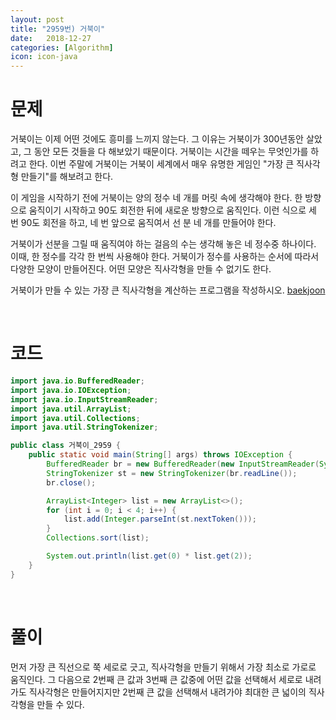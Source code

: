 ```yaml
---
layout: post
title: "2959번) 거북이"
date:   2018-12-27
categories: [Algorithm]
icon: icon-java
---
```


# 문제
거북이는 이제 어떤 것에도 흥미를 느끼지 않는다. 그 이유는 거북이가 300년동안 살았고, 그 동안 모든 것들을 다 해보았기 때문이다. 거북이는 시간을 떼우는 무엇인가를 하려고 한다. 이번 주말에 거북이는 거북이 세계에서 매우 유명한 게임인 "가장 큰 직사각형 만들기"를 해보려고 한다.

이 게임을 시작하기 전에 거북이는 양의 정수 네 개를 머릿 속에 생각해야 한다. 한 방향으로 움직이기 시작하고 90도 회전한 뒤에 새로운 방향으로 움직인다. 이런 식으로 세 번 90도 회전을 하고, 네 번 앞으로 움직여서 선 분 네 개를 만들어야 한다.

거북이가 선분을 그릴 때 움직여야 하는 걸음의 수는 생각해 놓은 네 정수중 하나이다. 이때, 한 정수를 각각 한 번씩 사용해야 한다. 거북이가 정수를 사용하는 순서에 따라서 다양한 모양이 만들어진다. 어떤 모양은 직사각형을 만들 수 없기도 한다.

거북이가 만들 수 있는 가장 큰 직사각형을 계산하는 프로그램을 작성하시오. [baekjoon](https://www.acmicpc.net/problem/2959)

<br>

# 코드
```java
import java.io.BufferedReader;
import java.io.IOException;
import java.io.InputStreamReader;
import java.util.ArrayList;
import java.util.Collections;
import java.util.StringTokenizer;

public class 거북이_2959 {
    public static void main(String[] args) throws IOException {
        BufferedReader br = new BufferedReader(new InputStreamReader(System.in));
        StringTokenizer st = new StringTokenizer(br.readLine());
        br.close();

        ArrayList<Integer> list = new ArrayList<>();
        for (int i = 0; i < 4; i++) {
            list.add(Integer.parseInt(st.nextToken()));
        }
        Collections.sort(list);

        System.out.println(list.get(0) * list.get(2));
    }
}
```

<br>

# 풀이
먼저 가장 큰 직선으로 쭉 세로로 긋고, 직사각형을 만들기 위해서 가장 최소로 가로로 움직인다. 그 다음으로 2번째 큰 값과 3번째 큰 값중에 어떤 값을 선택해서 세로로 내려가도 직사각형은 만들어지지만 2번째 큰 값을 선택해서 내려가야 최대한 큰 넓이의 직사각형을 만들 수 있다.
